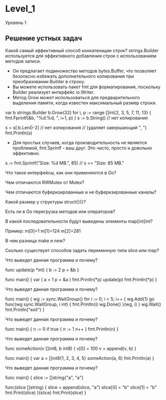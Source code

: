 # Level_1
Уровень 1

## Решение устных задач

Какой самый эффективный способ конкатенации строк?
strings.Builder используется для эффективного добавления строк с использованием методов записи.

- Он предлагает подмножество методов bytes.Buffer, что позволяет безопасно избежать дополнительного копирования при преобразовании Builder в строку.
- Вы можете использовать пакет fmt для форматирования, поскольку Builder реализует интерфейс io.Writer.
- Метод Grow может использоваться для предварительного выделения памяти, когда известен максимальный размер строки.

var b strings.Builder
b.Grow(32)
for i, p := range []int{2, 3, 5, 7, 11, 13} {
    fmt.Fprintf(&b, "%d:%d, ", i+1, p)
}
s := b.String()   // нет копирования

s = s[:b.Len()-2] // нет копирования 
                  // (удаляет завершающий ", ")
fmt.Println(s)

- Для простых случаев, когда производительность не является проблемой, fmt.Sprintf - ваш друг. Это чисто, просто и довольно эффективно.


s := fmt.Sprintf("Size: %d MB.", 85) // s == "Size: 85 MB."

Что такое интерфейсы, как они применяются в Go?


Чем отличаются RWMutex от Mutex?


Чем отличаются буферизированные и не буферизированные каналы?


Какой размер у структуры struct{}{}?


Есть ли в Go перегрузка методов или операторов?


В какой последовательности будут выведены элементы map[int]int?

Пример:
m[0]=1
m[1]=124
m[2]=281


В чем разница make и new?


Сколько существует способов задать переменную типа slice или map?


Что выведет данная программа и почему?


func update(p *int) {
  b := 2
  p = &b
}

func main() {
  var (
     a = 1
     p = &a
  )
  fmt.Println(*p)
  update(p)
  fmt.Println(*p)
}

Что выведет данная программа и почему?


func main() {
  wg := sync.WaitGroup{}
  for i := 0; i < 5; i++ {
     wg.Add(1)
     go func(wg sync.WaitGroup, i int) {
        fmt.Println(i)
        wg.Done()
     }(wg, i)
  }
  wg.Wait()
  fmt.Println("exit")
}

Что выведет данная программа и почему?


func main() {
  n := 0
  if true {
     n := 1
     n++
  }
  fmt.Println(n)
}


Что выведет данная программа и почему?


func someAction(v []int8, b int8) {
  v[0] = 100
  v = append(v, b)
}

func main() {
  var a = []int8{1, 2, 3, 4, 5}
  someAction(a, 6)
  fmt.Println(a)
}


Что выведет данная программа и почему?


func main() {
  slice := []string{"a", "a"}

  func(slice []string) {
     slice = append(slice, "a")
     slice[0] = "b"
     slice[1] = "b"
     fmt.Print(slice)
  }(slice)
  fmt.Print(slice)
}


